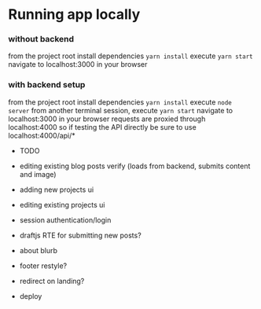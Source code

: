 # Running app locally
### without backend
from the project root
install dependencies ```yarn install```
execute ```yarn start```
navigate to localhost:3000 in your browser

### with backend setup
from the project root
install dependencies ```yarn install```
execute ```node server```
from another terminal session, execute ```yarn start```
navigate to localhost:3000 in your browser
requests are proxied through localhost:4000 so if testing the API directly be sure to use localhost:4000/api/*


- TODO
- editing existing blog posts verify (loads from backend, submits content and image)
- adding new projects ui
- editing existing projects ui
- session authentication/login
- draftjs RTE for submitting new posts?
- about blurb
- footer restyle?
- redirect on landing?

- deploy

